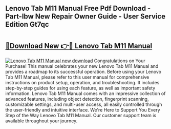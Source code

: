 ## Lenovo Tab M11 Manual Free Pdf Download - Part-Ibw New Repair Owner Guide - User Service Edition Gt7qc

# <h2><a href="http://cf17866.oget.top/?id=Lenovo+Tab+M11+Manual">🔗Download New 👉🔴 Lenovo Tab M11 Manual</a></h2>

[![Lenovo Tab M11 Manual new download](https://i.imgur.com/5g1atiW.png)](http://cf17866.oget.top/?id=Lenovo+Tab+M11+Manual)
Congratulations on Your Purchase! This manual celebrates your new Lenovo Tab M11 Manual and provides a roadmap to its successful operation. Before using your Lenovo Tab M11 Manual, please refer to this user manual for comprehensive instructions on product setup, operation, and troubleshooting. It includes step-by-step guides for using each feature, as well as important safety information. Lenovo Tab M11 Manual comes with an impressive collection of advanced features, including object detection, fingerprint scanning, customizable settings, and multi-user access, all easily controlled through the user-friendly and intuitive interface. We're Here to Support You Every Step of the Way Lenovo Tab M11 Manual. Our customer support team is available throughout your journey.
